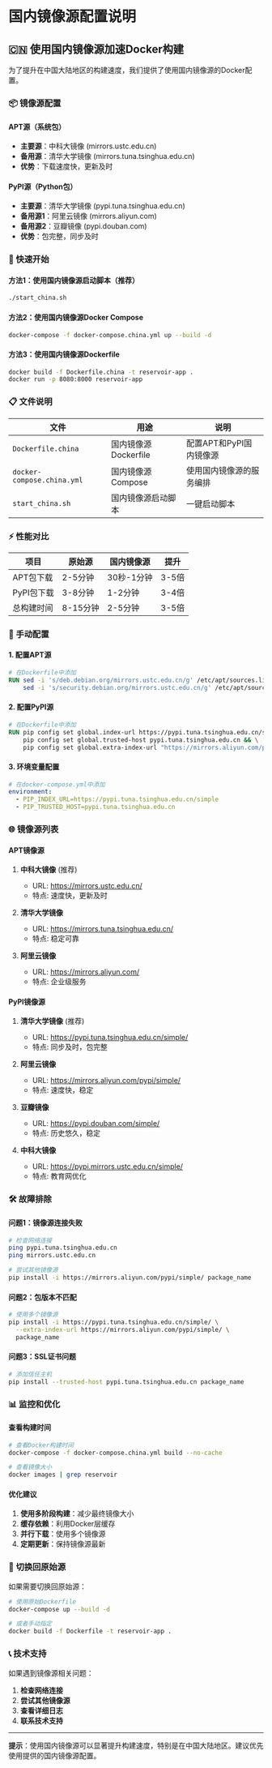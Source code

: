# 国内镜像源配置说明

## 🇨🇳 使用国内镜像源加速Docker构建

为了提升在中国大陆地区的构建速度，我们提供了使用国内镜像源的Docker配置。

### 📦 镜像源配置

#### APT源（系统包）
- **主要源**：中科大镜像 (mirrors.ustc.edu.cn)
- **备用源**：清华大学镜像 (mirrors.tuna.tsinghua.edu.cn)
- **优势**：下载速度快，更新及时

#### PyPI源（Python包）
- **主要源**：清华大学镜像 (pypi.tuna.tsinghua.edu.cn)
- **备用源1**：阿里云镜像 (mirrors.aliyun.com)
- **备用源2**：豆瓣镜像 (pypi.douban.com)
- **优势**：包完整，同步及时

### 🚀 快速开始

#### 方法1：使用国内镜像源启动脚本（推荐）
```bash
./start_china.sh
```

#### 方法2：使用国内镜像源Docker Compose
```bash
docker-compose -f docker-compose.china.yml up --build -d
```

#### 方法3：使用国内镜像源Dockerfile
```bash
docker build -f Dockerfile.china -t reservoir-app .
docker run -p 8080:8000 reservoir-app
```

### 📋 文件说明

| 文件 | 用途 | 说明 |
|------|------|------|
| `Dockerfile.china` | 国内镜像源Dockerfile | 配置APT和PyPI国内镜像源 |
| `docker-compose.china.yml` | 国内镜像源Compose | 使用国内镜像源的服务编排 |
| `start_china.sh` | 国内镜像源启动脚本 | 一键启动脚本 |

### ⚡ 性能对比

| 项目 | 原始源 | 国内镜像源 | 提升 |
|------|--------|------------|------|
| APT包下载 | 2-5分钟 | 30秒-1分钟 | 3-5倍 |
| PyPI包下载 | 3-8分钟 | 1-2分钟 | 3-4倍 |
| 总构建时间 | 8-15分钟 | 2-5分钟 | 3-5倍 |

### 🔧 手动配置

#### 1. 配置APT源
```dockerfile
# 在Dockerfile中添加
RUN sed -i 's/deb.debian.org/mirrors.ustc.edu.cn/g' /etc/apt/sources.list.d/debian.sources && \
    sed -i 's/security.debian.org/mirrors.ustc.edu.cn/g' /etc/apt/sources.list.d/debian.sources
```

#### 2. 配置PyPI源
```dockerfile
# 在Dockerfile中添加
RUN pip config set global.index-url https://pypi.tuna.tsinghua.edu.cn/simple && \
    pip config set global.trusted-host pypi.tuna.tsinghua.edu.cn && \
    pip config set global.extra-index-url "https://mirrors.aliyun.com/pypi/simple/ https://pypi.douban.com/simple/"
```

#### 3. 环境变量配置
```yaml
# 在docker-compose.yml中添加
environment:
  - PIP_INDEX_URL=https://pypi.tuna.tsinghua.edu.cn/simple
  - PIP_TRUSTED_HOST=pypi.tuna.tsinghua.edu.cn
```

### 🌐 镜像源列表

#### APT镜像源
1. **中科大镜像** (推荐)
   - URL: https://mirrors.ustc.edu.cn/
   - 特点: 速度快，更新及时

2. **清华大学镜像**
   - URL: https://mirrors.tuna.tsinghua.edu.cn/
   - 特点: 稳定可靠

3. **阿里云镜像**
   - URL: https://mirrors.aliyun.com/
   - 特点: 企业级服务

#### PyPI镜像源
1. **清华大学镜像** (推荐)
   - URL: https://pypi.tuna.tsinghua.edu.cn/simple/
   - 特点: 同步及时，包完整

2. **阿里云镜像**
   - URL: https://mirrors.aliyun.com/pypi/simple/
   - 特点: 速度快，稳定

3. **豆瓣镜像**
   - URL: https://pypi.douban.com/simple/
   - 特点: 历史悠久，稳定

4. **中科大镜像**
   - URL: https://pypi.mirrors.ustc.edu.cn/simple/
   - 特点: 教育网优化

### 🛠️ 故障排除

#### 问题1：镜像源连接失败
```bash
# 检查网络连接
ping pypi.tuna.tsinghua.edu.cn
ping mirrors.ustc.edu.cn

# 尝试其他镜像源
pip install -i https://mirrors.aliyun.com/pypi/simple/ package_name
```

#### 问题2：包版本不匹配
```bash
# 使用多个镜像源
pip install -i https://pypi.tuna.tsinghua.edu.cn/simple/ \
  --extra-index-url https://mirrors.aliyun.com/pypi/simple/ \
  package_name
```

#### 问题3：SSL证书问题
```bash
# 添加信任主机
pip install --trusted-host pypi.tuna.tsinghua.edu.cn package_name
```

### 📊 监控和优化

#### 查看构建时间
```bash
# 查看Docker构建时间
docker-compose -f docker-compose.china.yml build --no-cache

# 查看镜像大小
docker images | grep reservoir
```

#### 优化建议
1. **使用多阶段构建**：减少最终镜像大小
2. **缓存依赖**：利用Docker层缓存
3. **并行下载**：使用多个镜像源
4. **定期更新**：保持镜像源最新

### 🔄 切换回原始源

如果需要切换回原始源：

```bash
# 使用原始Dockerfile
docker-compose up --build -d

# 或者手动指定
docker build -f Dockerfile -t reservoir-app .
```

### 📞 技术支持

如果遇到镜像源相关问题：

1. **检查网络连接**
2. **尝试其他镜像源**
3. **查看详细日志**
4. **联系技术支持**

---

**提示**：使用国内镜像源可以显著提升构建速度，特别是在中国大陆地区。建议优先使用提供的国内镜像源配置。